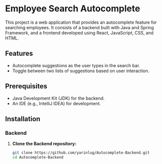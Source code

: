 # Employee Search Autocomplete

This project is a web application that provides an autocomplete feature for searching employees. It consists of a backend built with Java and Spring Framework, and a frontend developed using React, JavaScript, CSS, and HTML.

## Features

- Autocomplete suggestions as the user types in the search bar.
- Toggle between two lists of suggestions based on user interaction.

## Prerequisites

- Java Development Kit (JDK) for the backend.
- An IDE (e.g., IntelliJ IDEA) for development.

## Installation

### Backend

1. **Clone the Backend repository:**
   ```bash
   git clone https://github.com/yarinlug/Autocomplete-Backend.git
   cd Autocomplete-Backend
